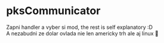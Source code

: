 # pksCommunicator</br>
Zapni handler a vyber si mod, the rest is self explanatory :D</br>
A nezabudni ze dolar ovlada nie len americky trh ale aj linux 🤠

